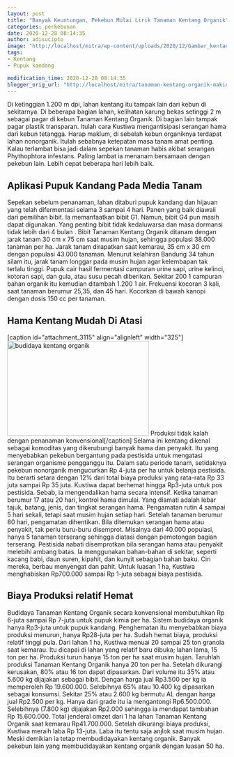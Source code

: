 ```yaml
---
layout: post
title: "Banyak Keuntungan, Pekebun Mulai Lirik Tanaman Kentang Organik"
categories: perkebunan
date: 2020-12-28 08:14:35
author: adisucipto
image: "http://localhost/mitra/wp-content/uploads/2020/12/Gambar_kentang1_1024x670.jpg"
tags:
- Kentang
- Pupuk kandang

modification_time: 2020-12-28 08:14:35
blogger_orig_url: "http://localhost/mitra/tanaman-kentang-organik-makin-diminati.html"
---
```


Di ketinggian 1.200 m dpi, lahan kentang itu tampak lain dari kebun di sekitarnya. Di beberapa bagian lahan, kelihatan karung bekas setinggi 2 m sebagai pagar di kebun Tanaman Kentang Organik.
Di bagian lain tampak pagar plastik transparan. Itulah cara Kustiwa mengantisipasi serangan hama dari kebun tetangga. Harap maklum, di sebelah kebun organiknya terdapat lahan nonorganik.
Itulah sebabnya ketepatan masa tanam amat penting. Kalau terlambat bisa jadi dalam sepekan tanaman habis akibat serangan Phythophtora infestans. Paling lambat ia menanam bersamaan dengan pekebun lain. Lebih cepat beberapa hari lebih baik.
<h2 id="Kocoran">Aplikasi Pupuk Kandang Pada Media Tanam</h2>
Sepekan sebelum penanaman, lahan ditaburi pupuk kandang dan hijauan yang telah difermentasi selama 3 sampai 4 hari. Panen yang baik diawali dari pemilihan bibit. Ia memanfaatkan bibit G1. Namun, bibit G4 pun masih dapat digunakan.  Yang penting bibit tidak kedaluwarsa dan masa dormansi tidak lebih dari 4 bulan .
Bibit Tanaman Kentang Organik ditanam dengan jarak tanam 30 cm x 75 cm saat musim hujan, sehingga populasi 38.000 tanaman per ha. Jarak tanam dirapatkan saat kemarau, 35 cm x 30 cm dengan populasi 43.000 tanaman. Menurut kelahiran Bandung 34 tahun silam itu, jarak tanam longgar pada musim hujan agar kelembapan tak terlalu tinggi.
Pupuk cair hasil fermentasi campuran urine sapi, urine kelinci, kotoran sapi, dan gula, atau susu pecah diberikan. Sekitar 200 1 campuran bahan organik itu kemudian ditambah 1.200 1 air. Frekuensi kocoran 3 kali, saat tanaman berumur 25,35, dan 45 hari. Kocorkan di bawah kanopi dengan dosis 150 cc per tanaman.
<h2 id="intensif">Hama Kentang Mudah Di Atasi</h2>
[caption id="attachment_3115" align="alignleft" width="325"]<a href="http://127.0.0.1/mitra/wp-content/uploads/2020/12/Gambar_kentang_1024x684.jpg"><img class=" wp-image-3115" src="http://127.0.0.1/mitra/wp-content/uploads/2020/12/Gambar_kentang_1024x684.jpg" alt="budidaya kentang organik" width="325" height="217" /></a> Produksi tidak kalah dengan penanaman konvensional[/caption]
Selama ini kentang dikenal sebagai komoditas yang dikerubungi banyak hama dan penyakit. Itu yang menyebabkan pekebun bergantung pada pestisida untuk mengatasi serangan organisme pengganggu itu.
Dalam satu periode tanam, setidaknya pekebun nonorganik mengucurkan Rp 4-juta per ha untuk belanja pestisida. Itu berarti setara dengan 12% dari total biaya produksi yang rata-rata Rp 33 juta sampai Rp 35 juta.
Kustiwa dapat berhemat hingga Rp3-juta untuk pos pestisida. Sebab, ia mengendalikan hama secara intensif. Ketika tanaman berumur 17 atau 20 hari, kontrol hama dimulai.
Yang diamati adalah lebar tajuk, batang, jenis, dan tingkat serangan hama. Pengamatan rutin 4 sampai 5 hari sekali, tetapi saat musim hujan setiap hari. Setelah tanaman berumur 80 hari, pengamatan dihentikan.
Bila ditemukan serangan hama atau penyakit, tak perlu buru-buru disemprot. Misalnya dari 40.000 populasi, hanya 5 tanaman terserang sehingga diatasi dengan pemotongan bagian terserang. Pestisida nabati disemprotkan bila serangan hama atau penyakit melebihi ambang batas.
Ia menggunakan bahan-bahan di sekitar, seperti kacang babi, daun suren, kipahit, dan kunyit sebagian bahan baku. Ciri mereka, berbau menyengat dan pahit. Untuk luasan 1 ha, Kustiwa menghabiskan Rp700.000 sampai Rp 1-juta sebagai biaya pestisida.
<h2 id="Hemat">Biaya Produksi relatif Hemat</h2>
Budidaya Tanaman Kentang Organik secara konvensional membutuhkan Rp 6-juta sampai Rp 7-juta untuk pupuk kimia per ha. Sistem budidaya organik hanya Rp3-juta untuk pupuk kandang. Penghematan itu menyebabkan biaya produksi menurun, hanya Rp28-juta per ha.
Sudah hemat biaya, produksi relatif tinggi pula. Dari lahan 1 ha, Kustiwa menuai 20 sampai 25 ton granola saat kemarau. Itu dicapai di lahan yang relatif baru dibuka; lahan lama, 15 ton per ha. Produksi turun hanya 15 ton per ha saat musim hujan.
Taruhlah produksi Tanaman Kentang Organik hanya 20 ton per ha. Setelah dikurangi kerusakan, 80% atau 16 ton dapat dipasarkan. Dari volume itu 35% atau 5.600 kg dijajakan sebagai bibit. Dengan harga jual Rp3.500 per kg ia memperoleh Rp 19.600.000.
Selebihnya 65% atau 10.400 kg dipasarkan sebagai konsumsi. Sekitar 25% atau 2.600 kg bermutu AL dengan harga jual Rp2.500 per kg. Hanya dari grade itu ia mengantongi Rp6.500.000. Selebihnya (7.800 kg) dijajakan Rp2.000 sehingga ia mendapat tambahan Rp 15.600.000.
Total jenderal omzet dari 1 ha lahan Tanaman Kentang Organik saat kemarau Rp41.700.000. Setelah dikurangi biaya produksi, Kustiwa meraih laba Rp 13-juta. Laba itu tentu saja anjlok saat musim hujan. Meski demikian ia tetap membudidayakan kentang organik. Banyak pekebun lain yang membudidayakan kentang organik dengan luasan 50 ha.
